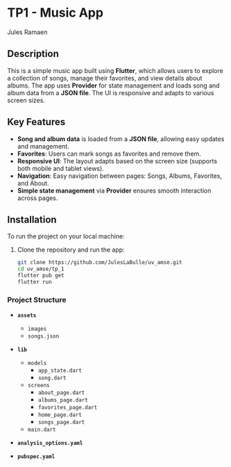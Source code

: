 # TP1 - Music App

Jules Ramaen

## Description

This is a simple music app built using **Flutter**, which allows users to explore a collection of songs, manage their favorites, and view details about albums. The app uses **Provider** for state management and loads song and album data from a **JSON file**. The UI is responsive and adapts to various screen sizes.

## Key Features

- **Song and album data** is loaded from a **JSON file**, allowing easy updates and management.
- **Favorites**: Users can mark songs as favorites and remove them.
- **Responsive UI**: The layout adapts based on the screen size (supports both mobile and tablet views).
- **Navigation**: Easy navigation between pages: Songs, Albums, Favorites, and About.
- **Simple state management** via **Provider** ensures smooth interaction across pages.

## Installation

To run the project on your local machine:

1. Clone the repository and run the app:
   ```bash
   git clone https://github.com/JulesLaBulle/uv_amse.git
   cd uv_amse/tp_1
   flutter pub get
   flutter run
   ```

### Project Structure
- **`assets`** 
  - `images` 
  - `songs.json`

- **`lib`**
  - `models`
    - `app_state.dart`
    - `song.dart`
  - `screens`
    - `about_page.dart`
    - `albums_page.dart`
    - `favorites_page.dart`
    - `home_page.dart`
    - `songs_page.dart`
  - `main.dart`
 
- **`analysis_options.yaml`** 
- **`pubspec.yaml`** 



